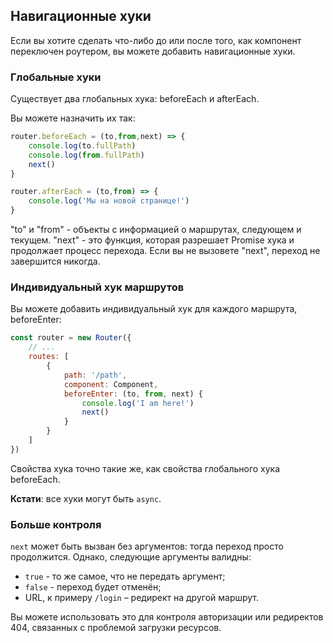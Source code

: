 ## Навигационные хуки

Если вы хотите сделать что-либо до или после того, как 
компонент переключен роутером, вы можете добавить 
навигационные хуки.

### Глобальные хуки

Существует два глобальных хука: beforeEach и afterEach.

Вы можете назначить их так:
```javascript
router.beforeEach = (to,from,next) => {
	console.log(to.fullPath)
	console.log(from.fullPath)
	next()
}

router.afterEach = (to,from) => {
	console.log('Мы на новой странице!')
}
```

"to" и "from" - объекты с информацией о маршрутах, следующем 
и текущем. "next" - это функция, которая разрешает Promise хука
и продолжает процесс перехода. Если вы не вызовете "next", переход
не завершится никогда.

### Индивидуальный хук маршрутов

Вы можете добавить индивидуальный хук для каждого 
маршрута, beforeEnter:
```javascript
const router = new Router({
    // ...
    routes: [
        {
            path: '/path',
            component: Component,
            beforeEnter: (to, from, next) {
                console.log('I am here!')
                next()
            }   
        }
    ]
})
```
Свойства хука точно такие же, как свойства глобального хука 
beforeEach.

**Кстати**: все хуки могут быть `async`.

### Больше контроля

`next` может быть вызван без аргументов: тогда переход просто
продолжится. Однако, следующие аргументы валидны:

* `true` - то же самое, что не передать аргумент;
* `false` - переход будет отменён;
* URL, к примеру `/login` – редирект на другой маршрут.

Вы можете использовать это для контроля авторизации или редиректов
404, связанных с проблемой загрузки ресурсов. 